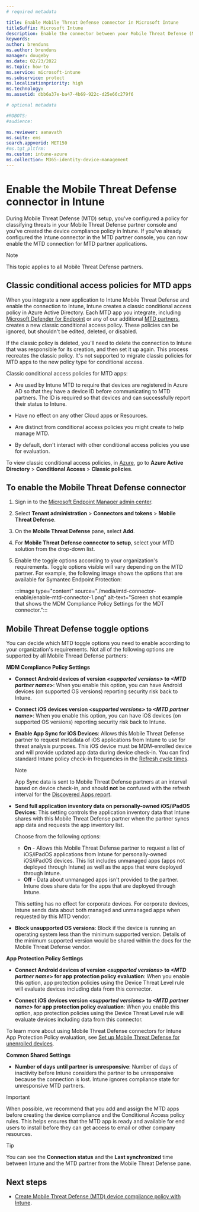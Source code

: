 ```yaml
---
# required metadata

title: Enable Mobile Threat Defense connector in Microsoft Intune
titleSuffix: Microsoft Intune
description: Enable the connector between your Mobile Threat Defense (MTD) partner and Microsoft Intune.
keywords:
author: brenduns
ms.author: brenduns
manager: dougeby
ms.date: 02/23/2022
ms.topic: how-to
ms.service: microsoft-intune
ms.subservice: protect
ms.localizationpriority: high
ms.technology:
ms.assetid: dbb6a37e-ba47-4b69-922c-d25e66c279f6

# optional metadata

#ROBOTS:
#audience:

ms.reviewer: aanavath
ms.suite: ems
search.appverid: MET150
#ms.tgt_pltfrm:
ms.custom: intune-azure
ms.collection: M365-identity-device-management
---
```


# Enable the Mobile Threat Defense connector in Intune

During Mobile Threat Defense (MTD) setup, you've configured a policy for classifying threats in your Mobile Threat Defense partner console and you've created the device compliance policy in Intune. If you've already configured the Intune connector in the MTD partner console, you can now enable the MTD connection for MTD partner applications.

> [!NOTE]
> This topic applies to all Mobile Threat Defense partners.

## Classic conditional access policies for MTD apps

When you integrate a new application to Intune Mobile Threat Defense and enable the connection to Intune, Intune creates a classic conditional access policy in Azure Active Directory. Each MTD app you integrate, including [Microsoft Defender for Endpoint](advanced-threat-protection.md) or any of our additional [MTD partners](mobile-threat-defense.md#mobile-threat-defense-partners), creates a new classic conditional access policy. These policies can be ignored, but shouldn't be edited, deleted, or disabled.

If the classic policy is deleted, you'll need to delete the connection to Intune that was responsible for its creation, and then set it up again. This process recreates the classic policy. It's not supported to migrate classic policies for MTD apps to the new policy type for conditional access.

Classic conditional access policies for MTD apps:

- Are used by Intune MTD to require that devices are registered in Azure AD so that they have a device ID before communicating to MTD partners. The ID is required so that devices and can successfully report their status to Intune.

- Have no effect on any other Cloud apps or Resources.

- Are distinct from conditional access policies you might create to help manage MTD.

- By default, don't interact with other conditional access policies you use for evaluation.

To view classic conditional access policies, in [Azure](https://portal.azure.com/#home), go to **Azure Active Directory** > **Conditional Access** > **Classic policies**.

## To enable the Mobile Threat Defense connector

1. Sign in to the [Microsoft Endpoint Manager admin center](https://go.microsoft.com/fwlink/?linkid=2109431).

2. Select **Tenant administration** > **Connectors and tokens** > **Mobile Threat Defense**.

3. On the **Mobile Threat Defense** pane, select **Add**.

4. For **Mobile Threat Defense connector to setup**, select your MTD solution from the drop-down list.

5. Enable the toggle options according to your organization's requirements. Toggle options visible will vary depending on the MTD partner.  For example, the following image shows the options that are available for Symantec Endpoint Protection:

   :::image type="content" source="./media/mtd-connector-enable/enable-mtd-connector-1.png" alt-text="Screen shot example that shows the MDM Compliance Policy Settings for the MDT connector.":::

## Mobile Threat Defense toggle options

You can decide which MTD toggle options you need to enable according to your organization's requirements. Not all of the following options are supported by all Mobile Thread Defense partners:

**MDM Compliance Policy Settings**

- **Connect Android devices of version _\<supported versions>_ to _\<MTD partner name>_**: When you enable this option, you can have Android devices (on supported OS versions) reporting security risk back to Intune.

- **Connect iOS devices version _\<supported versions>_ to _\<MTD partner name>_**: When you enable this option, you can have iOS devices (on supported OS versions) reporting security risk back to Intune.

- **Enable App Sync for iOS Devices**: Allows this Mobile Threat Defense partner to request metadata of iOS applications from Intune to use for threat analysis purposes. This iOS device must be MDM-enrolled device and will provide updated app data during device check-in. You can find standard Intune policy check-in frequencies in the [Refresh cycle times](../configuration/device-profile-troubleshoot.md#how-long-does-it-take-for-devices-to-get-a-policy-profile-or-app-after-they-are-assigned). 

  > [!NOTE]  
  > App Sync data is sent to Mobile Threat Defense partners at an interval based on device check-in, and should **not** be confused with the refresh interval for the [Discovered Apps report](../apps/app-discovered-apps.md#details-of-discovered-apps).

- **Send full application inventory data on personally-owned iOS/iPadOS Devices​**: This setting controls the application inventory data that Intune shares with this Mobile Threat Defense partner when the partner syncs app data and requests the app inventory list.

  Choose from the following options:

  - **On** - Allows this Mobile Threat Defense partner to request a list of iOS/iPadOS applications from Intune for personally-owned iOS/iPadOS devices. This list includes unmanaged apps (apps not deployed through Intune) as well as the apps that were deployed through Intune. 
  - **Off** - Data about unmanaged apps isn't provided to the partner. Intune does share data for the apps that are deployed through Intune.

  This setting has no effect for corporate devices. For corporate devices, Intune sends data about both managed and unmanaged apps when requested by this MTD vendor.

- **Block unsupported OS versions**: Block if the device is running an operating system less than the minimum supported version. Details of the minimum supported version would be shared within the docs for the Mobile Threat Defense vendor.

**App Protection Policy Settings**

- **Connect Android devices of version *\<supported versions>* to *\<MTD partner name>* for app protection policy evaluation**: When you enable this option, app protection policies using the Device Threat Level rule will evaluate devices including data from this connector.

- **Connect iOS devices version *\<supported versions>* to *\<MTD partner name>* for app protection policy evaluation**: When you enable this option, app protection policies using the Device Threat Level rule will evaluate devices including data from this connector.

To learn more about using Mobile Threat Defense connectors for Intune App Protection Policy evaluation, see [Set up Mobile Threat Defense for unenrolled devices](mtd-enable-unenrolled-devices.md).

**Common Shared Settings**

- **Number of days until partner is unresponsive**: Number of days of inactivity before Intune considers the partner to be unresponsive because the connection is lost. Intune ignores compliance state for unresponsive MTD partners.

> [!IMPORTANT]
> When possible, we recommend that you add and assign the MTD apps before creating the device compliance and the Conditional Access policy rules. This helps ensures that the MTD app is ready and available for end users to install before they can get access to email or other company resources.

> [!TIP]
> You can see the **Connection status** and the **Last synchronized** time between Intune and the MTD partner from the Mobile Threat Defense pane.

## Next steps

- [Create Mobile Threat Defense (MTD) device compliance policy with Intune](mtd-device-compliance-policy-create.md).
